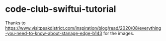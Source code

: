 # code-club-swiftui-tutorial

Thanks to https://www.visitpeakdistrict.com/inspiration/blog/read/2020/08/everything-you-need-to-know-about-stanage-edge-b143 for the images.
